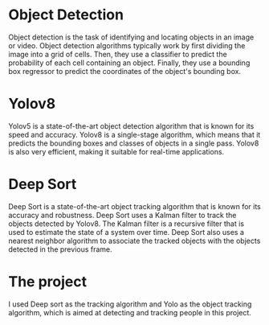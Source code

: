 # Object Detection
Object detection is the task of identifying and locating objects in an image or video. Object detection algorithms typically work by first dividing the image into a grid of cells. Then, they use a classifier to predict the probability of each cell containing an object. Finally, they use a bounding box regressor to predict the coordinates of the object's bounding box.
# Yolov8
Yolov5 is a state-of-the-art object detection algorithm that is known for its speed and accuracy. Yolov8 is a single-stage algorithm, which means that it predicts the bounding boxes and classes of objects in a single pass. Yolov8 is also very efficient, making it suitable for real-time applications.
# Deep Sort
Deep Sort is a state-of-the-art object tracking algorithm that is known for its accuracy and robustness. Deep Sort uses a Kalman filter to track the objects detected by Yolov8. The Kalman filter is a recursive filter that is used to estimate the state of a system over time. Deep Sort also uses a nearest neighbor algorithm to associate the tracked objects with the objects detected in the previous frame.
# The project
I used Deep sort as the tracking algorithm and Yolo as the object tracking algorithm, which is aimed at detecting and tracking people in this project. 

